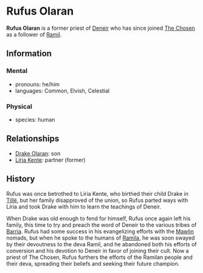# Rufus Olaran

**Rufus Olaran** is a former priest of [Deneir](../../../ch-3-stories-of-mote/pantheons/mote-pantheons.md#borrowed-pantheon) who has since joined [The Chosen](../the-chosen.md) as a follower of [Ramil](../../../ch-3-stories-of-mote/pantheons/esterfell-deities/ramil.md).

## Information

### Mental

- pronouns: he/him
- languages: Common, Elvish, Celestial

### Physical

- species: human

## Relationships

- [Drake Olaran](../../reynards-den/members/drake-olaran.md): son
- [Líria Kente](../../../ch-2-people-of-mote/societies/esterfell-accord/citizenry/liria-kente.md): partner (former)

## History

Rufus was once betrothed to Líria Kente, who birthed their child Drake in [Tillë](../../../ch-2-people-of-mote/societies/esterfell-accord/tille.md), but her family disapproved of the union, so Rufus parted ways with Líria and took Drake with him to learn the teachings of Deneir.

When Drake was old enough to fend for himself, Rufus once again left his family, this time to try and preach the word of Deneir to the various tribes of [Barria](../../../ch-4-esterfell-gazetteer/barria.md). Rufus had some success in his evangelizing efforts with the [Mawlin](../../../ch-2-people-of-mote/societies/mawlin.md) nomads, but when he spoke to the humans of [Ramila](../../../ch-2-people-of-mote/societies/ramila.md), he was soon swayed by their devoutness to the deva Ramil, and he abandoned both his efforts of conversion and his devotion to Deneir in favor of joining their cult. Now a priest of The Chosen, Rufus furthers the efforts of the Ramilan people and their deva, spreading their beliefs and seeking their future champion.
